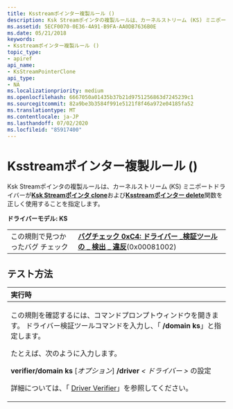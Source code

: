 ```yaml
---
title: Ksstreamポインター複製ルール ()
description: Ksk Streamポインタの複製ルールは、カーネルストリーム (KS) ミニポートドライバーが Ksk Streamポインタ Clone および Ksstreamポインター Delete 関数を正しく使用することを指定します。
ms.assetid: 5ECF0070-0E36-4A91-B9FA-AA0DB7636B0E
ms.date: 05/21/2018
keywords:
- Ksstreamポインター複製ルール ()
topic_type:
- apiref
api_name:
- KsStreamPointerClone
api_type:
- NA
ms.localizationpriority: medium
ms.openlocfilehash: 6667050a01435b37b21d9751256863d7245239c1
ms.sourcegitcommit: 82a9be3b3584f991e5121f8f46a972e04185fa52
ms.translationtype: MT
ms.contentlocale: ja-JP
ms.lasthandoff: 07/02/2020
ms.locfileid: "85917400"
---
```

# <a name="ksstreampointerclone-rule-"></a>Ksstreamポインター複製ルール ()


Ksk Streamポインタの複製ルールは、カーネルストリーム (KS) ミニポートドライバーが[**Ksk Streamポインタ clone**](https://docs.microsoft.com/windows-hardware/drivers/ddi/ks/nf-ks-ksstreampointerclone)および[**Ksstreamポインター delete**](https://docs.microsoft.com/windows-hardware/drivers/ddi/ks/nf-ks-ksstreampointerdelete)関数を正しく使用することを指定します。

**ドライバーモデル: KS**

|                                   |                                                                                                                                       |
|-----------------------------------|---------------------------------------------------------------------------------------------------------------------------------------|
| この規則で見つかったバグ チェック | [**バグチェック 0xC4: ドライバー \_検証ツールの \_ 検出 \_ 違反**](https://docs.microsoft.com/windows-hardware/drivers/debugger/bug-check-0xc4--driver-verifier-detected-violation)(0x00081002) |

<a name="how-to-test"></a>テスト方法
-----------

<table>
<colgroup>
<col width="100%" />
</colgroup>
<thead>
<tr class="header">
<th align="left">実行時</th>
</tr>
</thead>
<tbody>
<tr class="odd">
<td align="left"><p>この規則を確認するには、コマンドプロンプトウィンドウを開きます。 ドライバー検証ツールコマンドを入力し、「 <strong>/domain ks</strong>」と指定します。</p>
<p>たとえば、次のように入力します。</p>
<p><strong>verifier/domain ks</strong> [<em>オプション</em>] <strong>/driver</strong> <em> &lt; ドライバー &gt; </em>の設定</p>
<p>詳細については、「 <a href="https://docs.microsoft.com/windows-hardware/drivers/devtest/driver-verifier" data-raw-source="[Driver Verifier](https://docs.microsoft.com/windows-hardware/drivers/devtest/driver-verifier)">Driver Verifier</a>」を参照してください。</p></td>
</tr>
</tbody>
</table>

 

 

 






